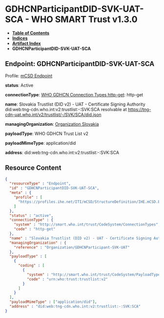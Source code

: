 # GDHCNParticipantDID-SVK-UAT-SCA - WHO SMART Trust v1.3.0

* [**Table of Contents**](toc.md)
* [**Indices**](indices.md)
* [**Artifact Index**](artifacts.md)
* **GDHCNParticipantDID-SVK-UAT-SCA**

## Endpoint: GDHCNParticipantDID-SVK-UAT-SCA

Profile: [mCSD Endpoint](https://profiles.ihe.net/ITI/mCSD/4.0.0/StructureDefinition-IHE.mCSD.Endpoint.html)

**status**: Active

**connectionType**: [WHO GDHCN Connection Types http-get](CodeSystem-ConnectionTypes.md#ConnectionTypes-http-get): http-get

**name**: Slovakia Trustlist (DID v2) - UAT - Certificate Signing Authority did:web:tng-cdn.who.int:v2:trustlist:-:SVK:SCA resolvable at https://tng-cdn-uat.who.int/v2/trustlist/-/SVK/SCA/did.json

**managingOrganization**: [Organization Slovakia](Organization-GDHCNParticipant-SVK-UAT.md)

**payloadType**: WHO GDHCN Trust List v2

**payloadMimeType**: application/did

**address**: did:web:tng-cdn.who.int:v2:trustlist:-:SVK:SCA



## Resource Content

```json
{
  "resourceType" : "Endpoint",
  "id" : "GDHCNParticipantDID-SVK-UAT-SCA",
  "meta" : {
    "profile" : [
      "https://profiles.ihe.net/ITI/mCSD/StructureDefinition/IHE.mCSD.Endpoint"
    ]
  },
  "status" : "active",
  "connectionType" : {
    "system" : "http://smart.who.int/trust/CodeSystem/ConnectionTypes",
    "code" : "http-get"
  },
  "name" : "Slovakia Trustlist (DID v2) - UAT - Certificate Signing Authority\ndid:web:tng-cdn.who.int:v2:trustlist:-:SVK:SCA\nresolvable at https://tng-cdn-uat.who.int/v2/trustlist/-/SVK/SCA/did.json",
  "managingOrganization" : {
    "reference" : "Organization/GDHCNParticipant-SVK-UAT"
  },
  "payloadType" : [
    {
      "coding" : [
        {
          "system" : "http://smart.who.int/trust/CodeSystem/PayloadTypes",
          "code" : "urn:who:trust:trustlist:v2"
        }
      ]
    }
  ],
  "payloadMimeType" : ["application/did"],
  "address" : "did:web:tng-cdn.who.int:v2:trustlist:-:SVK:SCA"
}

```
